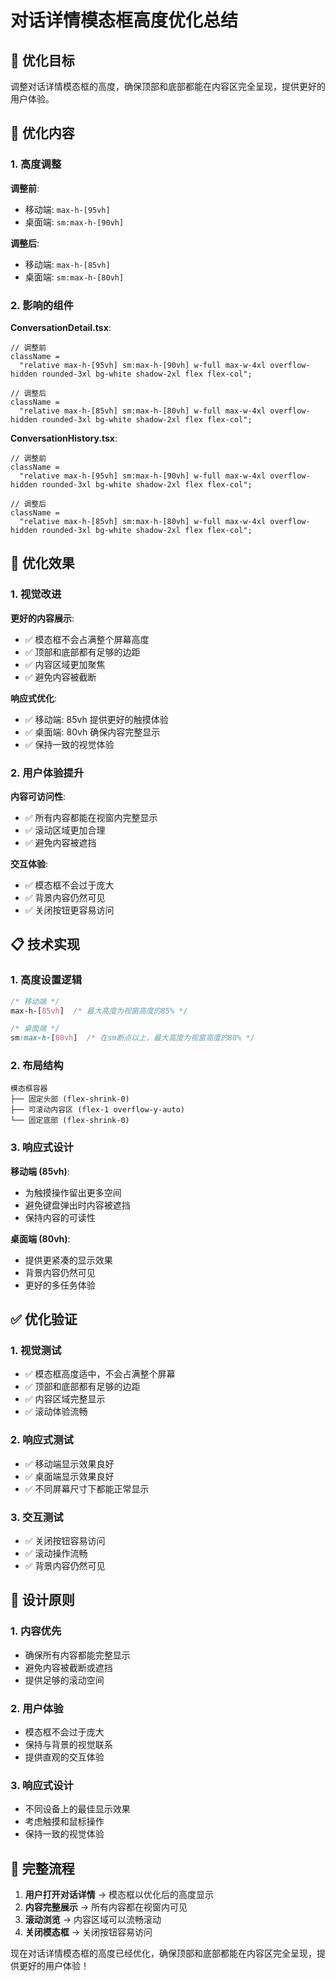 # 对话详情模态框高度优化总结

## 🎯 优化目标

调整对话详情模态框的高度，确保顶部和底部都能在内容区完全呈现，提供更好的用户体验。

## 🔧 优化内容

### 1. 高度调整

**调整前**:

- 移动端: `max-h-[95vh]`
- 桌面端: `sm:max-h-[90vh]`

**调整后**:

- 移动端: `max-h-[85vh]`
- 桌面端: `sm:max-h-[80vh]`

### 2. 影响的组件

**ConversationDetail.tsx**:

```tsx
// 调整前
className =
  "relative max-h-[95vh] sm:max-h-[90vh] w-full max-w-4xl overflow-hidden rounded-3xl bg-white shadow-2xl flex flex-col";

// 调整后
className =
  "relative max-h-[85vh] sm:max-h-[80vh] w-full max-w-4xl overflow-hidden rounded-3xl bg-white shadow-2xl flex flex-col";
```

**ConversationHistory.tsx**:

```tsx
// 调整前
className =
  "relative max-h-[95vh] sm:max-h-[90vh] w-full max-w-4xl overflow-hidden rounded-3xl bg-white shadow-2xl flex flex-col";

// 调整后
className =
  "relative max-h-[85vh] sm:max-h-[80vh] w-full max-w-4xl overflow-hidden rounded-3xl bg-white shadow-2xl flex flex-col";
```

## 🚀 优化效果

### 1. 视觉改进

**更好的内容展示**:

- ✅ 模态框不会占满整个屏幕高度
- ✅ 顶部和底部都有足够的边距
- ✅ 内容区域更加聚焦
- ✅ 避免内容被截断

**响应式优化**:

- ✅ 移动端: 85vh 提供更好的触摸体验
- ✅ 桌面端: 80vh 确保内容完整显示
- ✅ 保持一致的视觉体验

### 2. 用户体验提升

**内容可访问性**:

- ✅ 所有内容都能在视窗内完整显示
- ✅ 滚动区域更加合理
- ✅ 避免内容被遮挡

**交互体验**:

- ✅ 模态框不会过于庞大
- ✅ 背景内容仍然可见
- ✅ 关闭按钮更容易访问

## 📋 技术实现

### 1. 高度设置逻辑

```css
/* 移动端 */
max-h-[85vh]  /* 最大高度为视窗高度的85% */

/* 桌面端 */
sm:max-h-[80vh]  /* 在sm断点以上，最大高度为视窗高度的80% */
```

### 2. 布局结构

```
模态框容器
├── 固定头部 (flex-shrink-0)
├── 可滚动内容区 (flex-1 overflow-y-auto)
└── 固定底部 (flex-shrink-0)
```

### 3. 响应式设计

**移动端 (85vh)**:

- 为触摸操作留出更多空间
- 避免键盘弹出时内容被遮挡
- 保持内容的可读性

**桌面端 (80vh)**:

- 提供更紧凑的显示效果
- 背景内容仍然可见
- 更好的多任务体验

## ✅ 优化验证

### 1. 视觉测试

- ✅ 模态框高度适中，不会占满整个屏幕
- ✅ 顶部和底部都有足够的边距
- ✅ 内容区域完整显示
- ✅ 滚动体验流畅

### 2. 响应式测试

- ✅ 移动端显示效果良好
- ✅ 桌面端显示效果良好
- ✅ 不同屏幕尺寸下都能正常显示

### 3. 交互测试

- ✅ 关闭按钮容易访问
- ✅ 滚动操作流畅
- ✅ 背景内容仍然可见

## 🎨 设计原则

### 1. 内容优先

- 确保所有内容都能完整显示
- 避免内容被截断或遮挡
- 提供足够的滚动空间

### 2. 用户体验

- 模态框不会过于庞大
- 保持与背景的视觉联系
- 提供直观的交互体验

### 3. 响应式设计

- 不同设备上的最佳显示效果
- 考虑触摸和鼠标操作
- 保持一致的视觉体验

## 🔄 完整流程

1. **用户打开对话详情** → 模态框以优化后的高度显示
2. **内容完整展示** → 所有内容都在视窗内可见
3. **滚动浏览** → 内容区域可以流畅滚动
4. **关闭模态框** → 关闭按钮容易访问

现在对话详情模态框的高度已经优化，确保顶部和底部都能在内容区完全呈现，提供更好的用户体验！
